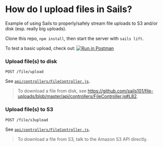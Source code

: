 # How do I upload files in Sails?

Example of using Sails to properly/safely stream file uploads to S3 and/or disk (esp. really big uploads).

Clone this repo, `npm install`, then start the server with `sails lift`.

To test a basic upload, check out:
 [![Run in Postman](https://run.pstmn.io/button.png)](https://www.getpostman.com/run-collection/d79c7deb45ef3a476e5d)



### Upload file(s) to disk

`POST /file/upload`
 
See [`api/controllers/FileController.js`](https://github.com/sails101/file-uploads/blob/master/api/controllers/FileController.js#L15).

> To download a file from disk, see https://github.com/sails101/file-uploads/blob/master/api/controllers/FileController.js#L82.



### Upload file(s) to S3

`POST /file/s3upload`

See [`api/controllers/FileController.js`](https://github.com/sails101/file-uploads/blob/master/api/controllers/FileController.js#L52).

> To download a file from S3, talk to the Amazon S3 API directly.
